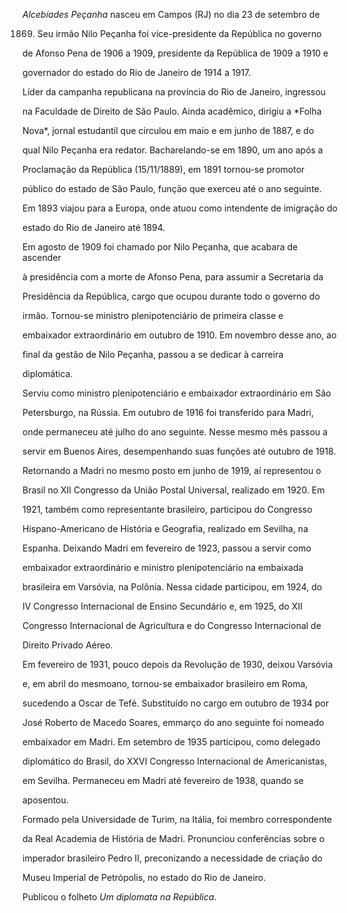 

*Alcebíades Peçanha* nasceu em Campos (RJ) no dia 23 de setembro de

1869. Seu irmão Nilo Peçanha foi vice-presidente da República no governo

de Afonso Pena de 1906 a 1909, presidente da República de 1909 a 1910 e

governador do estado do Rio de Janeiro de 1914 a 1917.



Líder da campanha republicana na província do Rio de Janeiro, ingressou

na Faculdade de Direito de São Paulo. Ainda acadêmico, dirigiu a *Folha

Nova*, jornal estudantil que circulou em maio e em junho de 1887, e do

qual Nilo Peçanha era redator. Bacharelando-se em 1890, um ano após a

Proclamação da República (15/11/1889), em 1891 tornou-se promotor

público do estado de São Paulo, função que exerceu até o ano seguinte.

Em 1893 viajou para a Europa, onde atuou como intendente de imigração do

estado do Rio de Janeiro até 1894.



Em agosto de 1909 foi chamado por Nilo Peçanha, que acabara de ascender

à presidência com a morte de Afonso Pena, para assumir a Secretaria da

Presidência da República, cargo que ocupou durante todo o governo do

irmão. Tornou-se ministro plenipotenciário de primeira classe e

embaixador extraordinário em outubro de 1910. Em novembro desse ano, ao

final da gestão de Nilo Peçanha, passou a se dedicar à carreira

diplomática.



Serviu como ministro plenipotenciário e embaixador extraordinário em São

Petersburgo, na Rússia. Em outubro de 1916 foi transferido para Madri,

onde permaneceu até julho do ano seguinte. Nesse mesmo mês passou a

servir em Buenos Aires, desempenhando suas funções até outubro de 1918.

Retornando a Madri no mesmo posto em junho de 1919, aí representou o

Brasil no XII Congresso da União Postal Universal, realizado em 1920. Em

1921, também como representante brasileiro, participou do Congresso

Hispano-Americano de História e Geografia, realizado em Sevilha, na

Espanha. Deixando Madri em fevereiro de 1923, passou a servir como

embaixador extraordinário e ministro plenipotenciário na embaixada

brasileira em Varsóvia, na Polônia. Nessa cidade participou, em 1924, do

IV Congresso Internacional de Ensino Secundário e, em 1925, do XII

Congresso Internacional de Agricultura e do Congresso Internacional de

Direito Privado Aéreo.



Em fevereiro de 1931, pouco depois da Revolução de 1930, deixou Varsóvia

e, em abril do mesmoano, tornou-se embaixador brasileiro em Roma,

sucedendo a Oscar de Tefé. Substituído no cargo em outubro de 1934 por

José Roberto de Macedo Soares, emmarço do ano seguinte foi nomeado

embaixador em Madri. Em setembro de 1935 participou, como delegado

diplomático do Brasil, do XXVI Congresso Internacional de Americanistas,

em Sevilha. Permaneceu em Madri até fevereiro de 1938, quando se

aposentou.



Formado pela Universidade de Turim, na Itália, foi membro correspondente

da Real Academia de História de Madri. Pronunciou conferências sobre o

imperador brasileiro Pedro II, preconizando a necessidade de criação do

Museu Imperial de Petrópolis, no estado do Rio de Janeiro.



Publicou o folheto *Um diplomata na República*.



